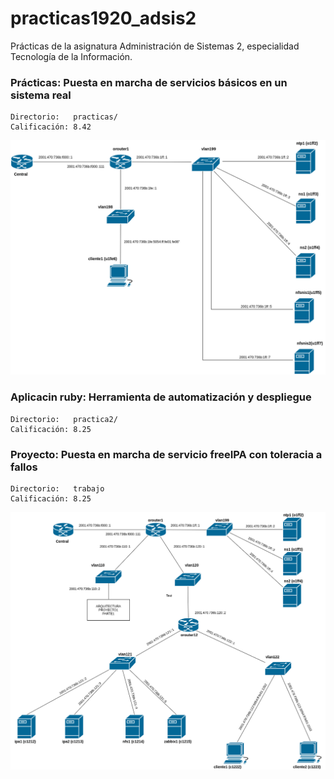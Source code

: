 # practicas1920_adsis2
Prácticas de la asignatura Administración de Sistemas 2, especialidad Tecnología de la Información.
###  Prácticas: Puesta en marcha de servicios básicos en un sistema real
    Directorio:   practicas/
    Calificación: 8.42  
![alt text](https://github.com/dmarcob/practicas1920_adsis2/blob/master/images/practica3.png)
### Aplicacin ruby: Herramienta de automatización y despliegue
    Directorio:   practica2/  
    Calificación: 8.25
### Proyecto: Puesta en marcha de servicio freeIPA con toleracia a fallos
    Directorio:   trabajo
    Calificación: 8.25  
![alt text](https://github.com/dmarcob/practicas1920_adsis2/blob/master/images/proy1_parte2.png)
